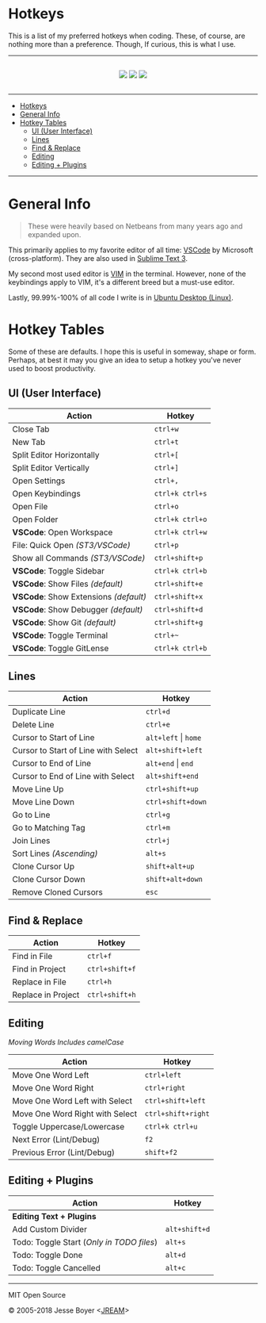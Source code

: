 # Hotkeys

This is a list of my preferred hotkeys when coding. These, of course, are nothing more than
a preference. Though, If curious, this is what I use.

---

<div style="text-align: center; padding: 15px 0">
  <a href="http://code.visualstudio.com"><img src="https://user-images.githubusercontent.com/145959/50191159-7fc1d600-02fa-11e9-8ba8-d9c0886522f7.png" style="display: inline"></a>
  <img src="https://user-images.githubusercontent.com/145959/50191160-7fc1d600-02fa-11e9-9462-10e4c873d63d.png" style="display: inline">

  <img src="https://user-images.githubusercontent.com/145959/50191161-805a6c80-02fa-11e9-9331-6ed2a89e75b8.png" style="display: inline">
  </div>
<div style="clear: both;"></div>

---

- [Hotkeys](#hotkeys)
- [General Info](#general-info)
- [Hotkey Tables](#hotkey-tables)
  - [UI (User Interface)](#ui-user-interface)
  - [Lines](#lines)
  - [Find & Replace](#find--replace)
  - [Editing](#editing)
  - [Editing + Plugins](#editing--plugins)

---

# General Info

> These were heavily based on Netbeans from many years ago and expanded upon.

This primarily applies to my favorite editor of all time: [VSCode](http://code.visualstudio.com) by Microsoft (cross-platform). They are also used in [Sublime Text 3](https://sublimetext.com).

My second most used editor is [VIM](https://www.vim.org/) in the terminal. However, none of the keybindings apply to VIM, it's a different breed but a must-use editor.

Lastly, 99.99%-100% of all code I write is in [Ubuntu Desktop (Linux)](https://www.ubuntu.com/download/desktop).

# Hotkey Tables

Some of these are defaults. I hope this is useful in someway, shape or form. Perhaps, at best it may you give an idea to setup a hotkey you've never used to boost productivity.

## UI (User Interface)

| Action                                  | Hotkey          |
| --------------------------------------- | --------------- |
| Close Tab                               | `ctrl+w`        |
| New Tab                                 | `ctrl+t`        |
| Split Editor Horizontally               | `ctrl+[`        |
| Split Editor Vertically                 | `ctrl+]`        |
| Open Settings                           | `ctrl+,`        |
| Open Keybindings                        | `ctrl+k ctrl+s` |
| Open File                               | `ctrl+o`        |
| Open Folder                             | `ctrl+k ctrl+o` |
| **VSCode**: Open Workspace              | `ctrl+k ctrl+w` |
| File: Quick Open _(ST3/VSCode)_         | `ctrl+p`        |
| Show all Commands _(ST3/VSCode)_        | `ctrl+shift+p`  |
| **VSCode**: Toggle Sidebar              | `ctrl+k ctrl+b` |
| **VSCode**: Show Files _(default)_      | `ctrl+shift+e`  |
| **VSCode**: Show Extensions _(default)_ | `ctrl+shift+x`  |
| **VSCode**: Show Debugger  _(default)_  | `ctrl+shift+d`  |
| **VSCode**: Show Git  _(default)_       | `ctrl+shift+g`  |
| **VSCode**: Toggle Terminal             | `ctrl+~`        |
| **VSCode**: Toggle GitLense             | `ctrl+k ctrl+b` |

## Lines

| Action                              | Hotkey               |
| ----------------------------------- | -------------------- |
| Duplicate Line                      | `ctrl+d`             |
| Delete Line                         | `ctrl+e`             |
| Cursor to Start of Line             | `alt+left` \| `home` |
| Cursor to Start of Line with Select | `alt+shift+left`     |
| Cursor to End of Line               | `alt+end` \| `end`   |
| Cursor to End of Line with Select   | `alt+shift+end`      |
| Move Line Up                        | `ctrl+shift+up`      |
| Move Line Down                      | `ctrl+shift+down`    |
| Go to Line                          | `ctrl+g`             |
| Go to Matching Tag                  | `ctrl+m`             |
| Join Lines                          | `ctrl+j`             |
| Sort Lines _(Ascending)_            | `alt+s`              |
| Clone Cursor Up                     | `shift+alt+up`       |
| Clone Cursor Down                   | `shift+alt+down`     |
| Remove Cloned Cursors               | `esc`                |

## Find & Replace

| Action             | Hotkey         |
| ------------------ | -------------- |
| Find in File       | `ctrl+f`       |
| Find in Project    | `ctrl+shift+f` |
| Replace in File    | `ctrl+h`       |
| Replace in Project | `ctrl+shift+h` |


## Editing
_Moving Words Includes camelCase_

| Action                          | Hotkey             |
| ------------------------------- | ------------------ |
| Move One Word Left              | `ctrl+left`        |
| Move One Word Right             | `ctrl+right`       |
| Move One Word Left with Select  | `ctrl+shift+left`  |
| Move One Word Right with Select | `ctrl+shift+right` |
| Toggle Uppercase/Lowercase      | `ctrl+k ctrl+u`    |
| Next Error (Lint/Debug)         | `f2`               |
| Previous Error (Lint/Debug)     | `shift+f2`         |


## Editing + Plugins

| Action                                    | Hotkey        |
| ----------------------------------------- | ------------- |
| **Editing Text + Plugins**                |               |
| Add Custom Divider                        | `alt+shift+d` |
| Todo: Toggle Start (_Only in TODO files_) | `alt+s`       |
| Todo: Toggle Done                         | `alt+d`       |
| Todo: Toggle Cancelled                    | `alt+c`       |

---

MIT Open Source

&copy; 2005-2018
Jesse Boyer <[JREAM](https://jream.com)>
